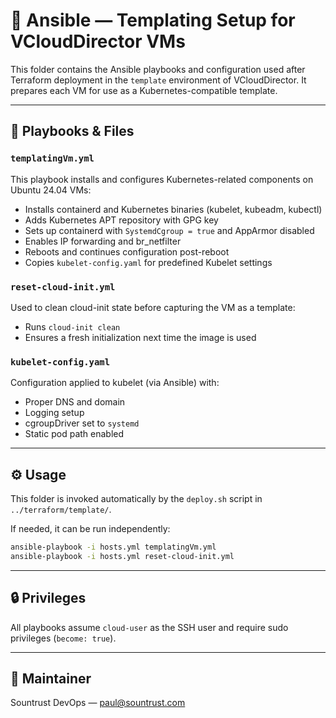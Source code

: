 # 🧪 Ansible — Templating Setup for VCloudDirector VMs

This folder contains the Ansible playbooks and configuration used after Terraform deployment in the `template` environment of VCloudDirector. It prepares each VM for use as a Kubernetes-compatible template.

---

## 📜 Playbooks & Files

### `templatingVm.yml`

This playbook installs and configures Kubernetes-related components on Ubuntu 24.04 VMs:

- Installs containerd and Kubernetes binaries (kubelet, kubeadm, kubectl)
- Adds Kubernetes APT repository with GPG key
- Sets up containerd with `SystemdCgroup = true` and AppArmor disabled
- Enables IP forwarding and br_netfilter
- Reboots and continues configuration post-reboot
- Copies `kubelet-config.yaml` for predefined Kubelet settings

### `reset-cloud-init.yml`

Used to clean cloud-init state before capturing the VM as a template:

- Runs `cloud-init clean`
- Ensures a fresh initialization next time the image is used

### `kubelet-config.yaml`

Configuration applied to kubelet (via Ansible) with:

- Proper DNS and domain
- Logging setup
- cgroupDriver set to `systemd`
- Static pod path enabled

---

## ⚙️ Usage

This folder is invoked automatically by the `deploy.sh` script in `../terraform/template/`.

If needed, it can be run independently:

```bash
ansible-playbook -i hosts.yml templatingVm.yml
ansible-playbook -i hosts.yml reset-cloud-init.yml
```

---

## 🔒 Privileges

All playbooks assume `cloud-user` as the SSH user and require sudo privileges (`become: true`).

---

## 👥 Maintainer

Sountrust DevOps — [paul@sountrust.com](mailto:paul@sountrust.com)
